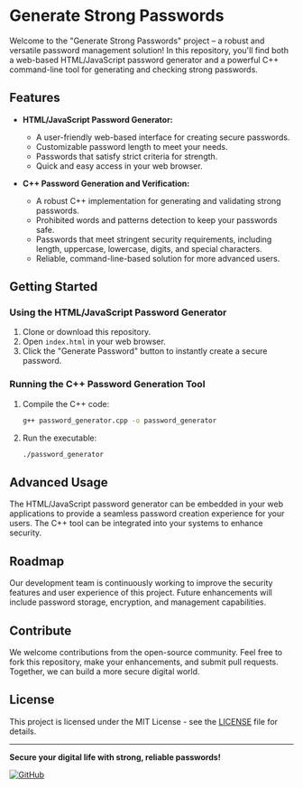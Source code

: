 # Generate Strong Passwords

Welcome to the "Generate Strong Passwords" project – a robust and versatile password management solution! In this repository, you'll find both a web-based HTML/JavaScript password generator and a powerful C++ command-line tool for generating and checking strong passwords.

## Features

- **HTML/JavaScript Password Generator:**
  - A user-friendly web-based interface for creating secure passwords.
  - Customizable password length to meet your needs.
  - Passwords that satisfy strict criteria for strength.
  - Quick and easy access in your web browser.

- **C++ Password Generation and Verification:**
  - A robust C++ implementation for generating and validating strong passwords.
  - Prohibited words and patterns detection to keep your passwords safe.
  - Passwords that meet stringent security requirements, including length, uppercase, lowercase, digits, and special characters.
  - Reliable, command-line-based solution for more advanced users.

## Getting Started

### Using the HTML/JavaScript Password Generator

1. Clone or download this repository.
2. Open `index.html` in your web browser.
3. Click the "Generate Password" button to instantly create a secure password.

### Running the C++ Password Generation Tool

1. Compile the C++ code:
    ```bash
    g++ password_generator.cpp -o password_generator
    ```
2. Run the executable:
    ```bash
    ./password_generator
    ```

## Advanced Usage

The HTML/JavaScript password generator can be embedded in your web applications to provide a seamless password creation experience for your users. The C++ tool can be integrated into your systems to enhance security.

## Roadmap

Our development team is continuously working to improve the security features and user experience of this project. Future enhancements will include password storage, encryption, and management capabilities.

## Contribute

We welcome contributions from the open-source community. Feel free to fork this repository, make your enhancements, and submit pull requests. Together, we can build a more secure digital world.

## License

This project is licensed under the MIT License - see the [LICENSE](LICENSE) file for details.

---

**Secure your digital life with strong, reliable passwords!**

[![GitHub](https://img.shields.io/badge/GitHub-View_on_GitHub-brightgreen?style=flat-square&logo=github)](https://github.com/yourusername/Generate-Strong-Passwords)

